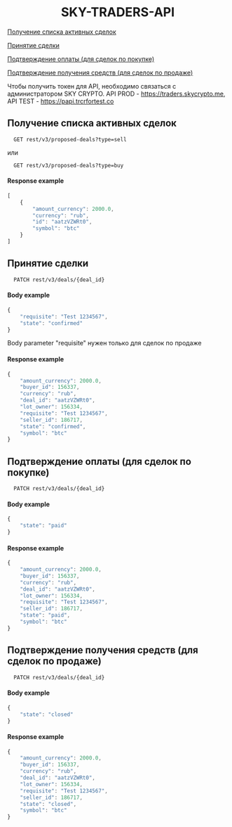 <h1 align="center">SKY-TRADERS-API</h1>

[Получение списка активных сделок](#activeDeals)

[Принятие сделки](#acceptDeal)

[Подтверждение оплаты (для сделок по покупке)](#approvePayment)

[Подтверждение получения средств (для сделок по продаже)](#approveReceiving)

Чтобы получить токен для API, необходимо связаться с администратором SKY CRYPTO.
API PROD - https://traders.skycrypto.me, API TEST - https://papi.trcrfortest.co

<a name="activeDeals"></a>
## Получение списка активных сделок

```http
  GET rest/v3/proposed-deals?type=sell
```
или
```http
  GET rest/v3/proposed-deals?type=buy
```

#### Response example

```javascript
[
    {
        "amount_currency": 2000.0,
        "currency": "rub",
        "id": "aatzVZWRt0",
        "symbol": "btc"
    }
]
```

<a name="acceptDeal"></a>
## Принятие сделки

```http
  PATCH rest/v3/deals/{deal_id}
```

#### Body example

```javascript
{
    "requisite": "Test 1234567",
    "state": "confirmed"
}
```

Body parameter "requisite" нужен только для сделок по продаже

#### Response example

```javascript
{
    "amount_currency": 2000.0,
    "buyer_id": 156337,
    "currency": "rub",
    "deal_id": "aatzVZWRt0",
    "lot_owner": 156334,
    "requisite": "Test 1234567",
    "seller_id": 186717,
    "state": "confirmed",
    "symbol": "btc"
}
```

<a name="approvePayment"></a>
## Подтверждение оплаты (для сделок по покупке)

```http
  PATCH rest/v3/deals/{deal_id}
```

#### Body example

```javascript
{
    "state": "paid"
}
```

#### Response example

```javascript
{
    "amount_currency": 2000.0,
    "buyer_id": 156337,
    "currency": "rub",
    "deal_id": "aatzVZWRt0",
    "lot_owner": 156334,
    "requisite": "Test 1234567",
    "seller_id": 186717,
    "state": "paid",
    "symbol": "btc"
}
```

<a name="approveReceiving"></a>
## Подтверждение получения средств (для сделок по продаже)

```http
  PATCH rest/v3/deals/{deal_id}
```

#### Body example

```javascript
{
    "state": "closed"
}
```

#### Response example

```javascript
{
    "amount_currency": 2000.0,
    "buyer_id": 156337,
    "currency": "rub",
    "deal_id": "aatzVZWRt0",
    "lot_owner": 156334,
    "requisite": "Test 1234567",
    "seller_id": 186717,
    "state": "closed",
    "symbol": "btc"
}
```
